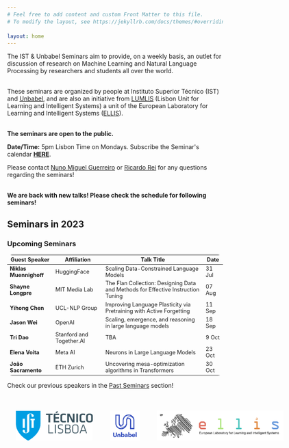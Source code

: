 ```yaml
---
# Feel free to add content and custom Front Matter to this file.
# To modify the layout, see https://jekyllrb.com/docs/themes/#overriding-theme-defaults

layout: home
---
```


<p class="message">
  The IST & Unbabel Seminars aim to provide, on a weekly basis, an outlet for discussion of research on Machine Learning and Natural Language Processing by researchers and students all over the world.<br /><br />

  These seminars are organized by people at Instituto Superior Técnico (IST) and <a href="https://unbabel.com/">Unbabel</a>, and are also an initiative from <a href="https://lumlis.tecnico.ulisboa.pt/">LUMLIS</a> (Lisbon Unit for Learning and Intelligent Systems) a unit of the  European Laboratory for Learning and Intelligent Systems (<a href="https://ellis.eu/">ELLIS</a>).<br /><br />   
  
  <strong>The seminars are open to the public.</strong><br />

  <strong>Date/Time:</strong> 5pm Lisbon Time on Mondays. Subscribe the Seminar's calendar <a href="https://calendar.google.com/calendar/u/0?cid=dDQ3NDl0cnVubzRhaHVlczR0OW9vYm1ncTRAZ3JvdXAuY2FsZW5kYXIuZ29vZ2xlLmNvbQ"><strong> HERE</strong></a>.

</p>

<link href="https://emoji-css.afeld.me/emoji.css" rel="stylesheet">
Please contact <a href = "mailto: miguelguerreironuno@gmail.com">Nuno Miguel Guerreiro</a> or <a href = "mailto: ricardo.rei@unbabel.com">Ricardo Rei</a> for any questions regarding the seminars!
<br />
<br />


<p class="message">
  <strong>We are back with new talks! Please check the schedule for following seminars!</strong><br />
</p>


## Seminars in 2023<br />
### Upcoming Seminars

<head>
<style>
table {
    border-collapse: collapse;
    margin: 15px 0;
    font-size: 0.9em;
    border-radius: 12px;
    border: none;
    min-width: 400px;
}

thead tr {
    background-color: #57a0d3;
    color: #ffffff;
    text-align: left;
    border: none;
}

table, tr, td {
    border: none;
}

tbody tr.active-row {
    font-weight: bold;
    font-size: 0.9em;
    color: #009879;
    border-spacing:5em;
}

tbody tr.past-row {
    font-size: 0.85em;
    background-color: #f3f3f3;
}


th, td {
    padding: 10px 10px;
}


}
</style>
</head>

<table>
    <thead>
        <tr>
            <th>Guest Speaker</th>
            <th>Affiliation</th>
            <th>Talk Title</th>
            <th>Date</th>
        </tr>
    </thead>
    <tbody>
	<tr>
            <td><strong>Niklas Muennighoff</strong></td>
            <td>HuggingFace</td>
            <td>Scaling Data-Constrained Language Models</td>
            <td>31 Jul</td>
        </tr>
  <tr>
            <td><strong>Shayne Longpre</strong></td>
            <td>MIT Media Lab</td>
            <td>The Flan Collection: Designing Data and Methods for Effective Instruction Tuning</td>
            <td>07 Aug</td>
        </tr>
  <tr>
            <td><strong>Yihong Chen</strong></td>
            <td>UCL-NLP Group</td>
            <td>Improving Language Plasticity via Pretraining with Active Forgetting</td>
            <td>11 Sep</td>
        </tr>
  <tr>
            <td><strong>Jason Wei</strong></td>
            <td>OpenAI</td>
            <td>Scaling, emergence, and reasoning in large language models</td>
            <td>18 Sep</td>
        </tr>
        <tr>
            <td><strong>Tri Dao</strong></td>
            <td>Stanford and Together.AI</td>
            <td>TBA</td>
            <td>9 Oct</td>
        </tr>
        <tr>
            <td><strong>Elena Voita</strong></td>
            <td>Meta AI</td>
            <td>Neurons in Large Language Models</td>
            <td>23 Oct</td>
        </tr>
        <tr>
            <td><strong>João Sacramento</strong></td>
            <td>ETH Zurich</td>
            <td>Uncovering mesa-optimization algorithms in Transformers</td>
            <td>30 Oct</td>
        </tr>
        <!-- and so on... -->
    </tbody>
</table>

<p>Check our previous speakers in the <a href="./past_seminars">Past Seminars</a> section!<br><br></p>



<style>
	.column {
	  float: left;
	  padding: 20px;
	}
	
</style>
<div style="position: relative; width: 700px; height: 100px; min-height: 200px">    
    <div style="position: relative; bottom: 0px;">
	   <div class="column">
	     <img src="/public/css/tecnico.png" height=70px width=auto>
	   </div>
	   <div class="column">
	     <img src="/public/css/unbabel.png" height=70px width=auto>
	   </div>
	   <div class="column">
	     <img src="/public/css/ellis.png" height=70px width=auto>
	   </div>
	</div>
